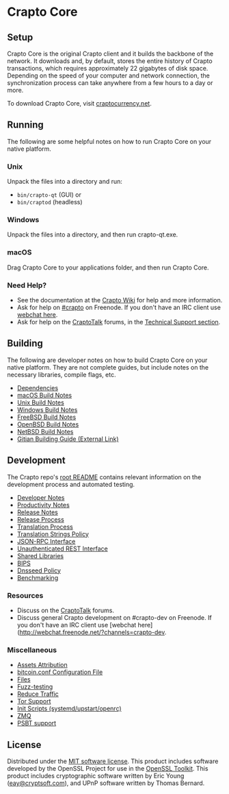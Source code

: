 Crapto Core
=============

Setup
---------------------
Crapto Core is the original Crapto client and it builds the backbone of the network. It downloads and, by default, stores the entire history of Crapto transactions, which requires approximately 22 gigabytes of disk space. Depending on the speed of your computer and network connection, the synchronization process can take anywhere from a few hours to a day or more.

To download Crapto Core, visit [craptocurrency.net](https://craptocurrency.net/).

Running
---------------------
The following are some helpful notes on how to run Crapto Core on your native platform.

### Unix

Unpack the files into a directory and run:

- `bin/crapto-qt` (GUI) or
- `bin/craptod` (headless)

### Windows

Unpack the files into a directory, and then run crapto-qt.exe.

### macOS

Drag Crapto Core to your applications folder, and then run Crapto Core.

### Need Help?

* See the documentation at the [Crapto Wiki](https://crapto.info/)
for help and more information.
* Ask for help on [#crapto](http://webchat.freenode.net?channels=crapto) on Freenode. If you don't have an IRC client use [webchat here](http://webchat.freenode.net?channels=crapto).
* Ask for help on the [CraptoTalk](https://craptotalk.io/) forums, in the [Technical Support section](https://craptotalk.io/c/technical-support).

Building
---------------------
The following are developer notes on how to build Crapto Core on your native platform. They are not complete guides, but include notes on the necessary libraries, compile flags, etc.

- [Dependencies](dependencies.md)
- [macOS Build Notes](build-osx.md)
- [Unix Build Notes](build-unix.md)
- [Windows Build Notes](build-windows.md)
- [FreeBSD Build Notes](build-freebsd.md)
- [OpenBSD Build Notes](build-openbsd.md)
- [NetBSD Build Notes](build-netbsd.md)
- [Gitian Building Guide (External Link)](https://github.com/bitcoin-core/docs/blob/master/gitian-building.md)

Development
---------------------
The Crapto repo's [root README](/README.md) contains relevant information on the development process and automated testing.

- [Developer Notes](developer-notes.md)
- [Productivity Notes](productivity.md)
- [Release Notes](release-notes.md)
- [Release Process](release-process.md)
- [Translation Process](translation_process.md)
- [Translation Strings Policy](translation_strings_policy.md)
- [JSON-RPC Interface](JSON-RPC-interface.md)
- [Unauthenticated REST Interface](REST-interface.md)
- [Shared Libraries](shared-libraries.md)
- [BIPS](bips.md)
- [Dnsseed Policy](dnsseed-policy.md)
- [Benchmarking](benchmarking.md)

### Resources
* Discuss on the [CraptoTalk](https://craptotalk.io/) forums.
* Discuss general Crapto development on #crapto-dev on Freenode. If you don't have an IRC client use [webchat here](http://webchat.freenode.net/?channels=crapto-dev.

### Miscellaneous
- [Assets Attribution](assets-attribution.md)
- [bitcoin.conf Configuration File](bitcoin-conf.md)
- [Files](files.md)
- [Fuzz-testing](fuzzing.md)
- [Reduce Traffic](reduce-traffic.md)
- [Tor Support](tor.md)
- [Init Scripts (systemd/upstart/openrc)](init.md)
- [ZMQ](zmq.md)
- [PSBT support](psbt.md)

License
---------------------
Distributed under the [MIT software license](/COPYING).
This product includes software developed by the OpenSSL Project for use in the [OpenSSL Toolkit](https://www.openssl.org/). This product includes
cryptographic software written by Eric Young ([eay@cryptsoft.com](mailto:eay@cryptsoft.com)), and UPnP software written by Thomas Bernard.

